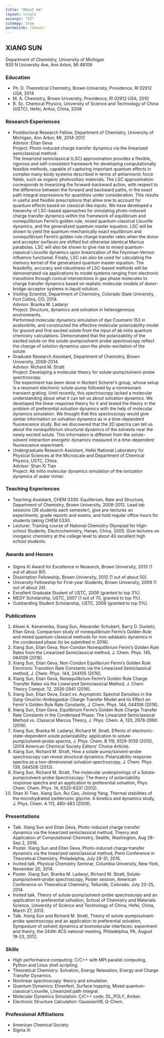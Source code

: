 ```yaml
---
title: "About me"
layout: single
excerpt: "CV"
sitemap: true
permalink: /about/
---
```



## XIANG SUN
Department of Chemistry, University of Michigan  
930 N University Ave, Ann Arbor, MI 48109

### Education
* Ph. D. Theoretical Chemistry, Brown University, Providence, RI 02912 USA, 2014
* M. A. Chemistry, Brown University, Providence, RI 02912 USA, 2010 
* B. Sc. Chemical Physics, University of Science and Technology of China (USTC), Hefei, Anhui, China, 2008

### Research Experiences
* Postdoctoral Research Fellow, Department of Chemistry, University of Michigan, Ann Arbor, MI, 2014-2017.  
Advisor: Eitan Geva  
Project: Photo-induced charge transfer dynamics via the linearized semiclassical method.  
The linearized semiclassical (LSC) approximation provides a flexible, rigorous and self-consistent framework for developing computationally feasible methods, capable of capturing important quantum effects in complex many-body systems described in terms of anharmonic force fields, such as organic photovoltaic materials. The LSC approximation corresponds to linearizing the forward-backward action, with respect to the difference between the forward and backward paths, in the exact path integral expressions for quantities under consideration. This results in useful and flexible prescriptions that allow one to account for quantum effects based on classical-like inputs. We have developed a hierarchy of LSC-based approaches for simulating photo-induced charge transfer dynamics within the framework of equilibrium and nonequilibrium Fermi’s golden rule, mixed quantum-classical Liouville dynamics, and the generalized quantum master equation. LSC will be shown to yield the quantum-mechanically exact equilibrium and nonequilibrium Fermi’s golden rule charge transfer rates when the donor and acceptor surfaces are shifted but otherwise identical Marcus parabolas. LSC will also be shown to give rise to mixed quantum-classical Liouville dynamics upon linearization of the Feynman-Vernon influence functional. Finally, LSC can also be used for calculating the memory kernel of the generalized quantum master equation. The feasibility, accuracy and robustness of LSC-based methods will be demonstrated via applications to model systems ranging from electronic transitions through conical intersections in gas phase molecules to charge transfer dynamics based on realistic molecular models of donor-bridge-acceptor systems in liquid solution. 
* Visiting Scientist, Department of Chemistry, Colorado State University, Fort Collins, CO, 2014.  
Advisor: Branka M. Ladanyi   
Project: Structure, dynamics and solvation in heterogeneous environments.  
Performed molecular dynamics simulation of dye Coumarin 153 in acetonitrile, and constructedthe effective molecular polarizability model for ground and first excited solute from the input of abinitio quantum chemistry calculations. Demonstrated that the polarizability of the excited solute onthe solute-pump/solvent-probe spectroscopy reflect the change of solution dynamics upon thephoto-excitation of the solute.
* Graduate Research Assistant, Department of Chemistry, Brown University, 2009-2014.  
Advisor: Richard M. Stratt  
Project: Developing a molecular theory for solute-pump/solvent-probe spectroscopy.   
The experiment has been done in Norbert Scherer’s group, whose setup is a resonant electronic solute-pump followed by a nonresonant transient grating. Until recently, this spectroscopy lacked a molecular understanding about what it can tell us about solvation dynamics. We developed the linear response theory for it and tested the theory in the problem of preferential solvation dynamics with the help of molecular dynamics simulation. We thought that this spectroscopy would give similar information on solvation dynamics as in a time-dependent fluorescence study. But we discovered that the 2D spectra can tell us about the nonequilibrium structural dynamics of the solvents near the newly excited solute. This information is different from the solute-solvent interaction energetic dynamics measured in a time-dependent fluorescence experiment.  
* Undergraduate Research Assistant, Hefei National Laboratory for Physical Sciences at theMicroscale and Department of Chemical Physics, USTC, China.  Advisor: Shan Xi Tian  Project: Ab initio molecular dynamics simulation of the ionization dynamics of water trimer.  

### Teaching Experiences* Teaching Assistant, CHEM 0330: Equilibrium, Rate and Structure, Department of Chemistry,Brown University, 2008-2012. Lead lab sessions (36 students each semester), give pre-lectures on experiments,grade reports and exams, and hold regular office hours for students taking CHEM 0330.* Lecturer, Training course of National Chemistry Olympiad for High-school Students,Electrochemistry, Henan, China, 2005. Give lectures on inorganic chemistry at the college level to about40 excellent high school students.

### Awards and Honors
* Sigma Xi Award for Excellence in Research, Brown University, 2013 (1 out of about 80).* Dissertation Fellowship, Brown University, 2012 (1 out of about 50).* University Fellowship for First-year Students, Brown University, 2009 (1 out of about 24).* Excellent Graduate Student of USTC, 2008 (granted to top 3%).* MEDY Scholarship, USTC, 2007 (1 out of 70, granted to top 1%).* Outstanding Student Scholarship, USTC, 2006 (granted to top 5%).

### Publications
1. Alexei A. Kananenka, Xiang Sun, Alexander Schubert, Barry D. Dunietz, Eitan Geva, Comparisonstudy of nonequilibrium Fermi’s Golden Rule and mixed quantum-classical methods fornon-adiabatic dynamics in the condensed phase (to be submitted in 2016).2. Xiang Sun, Eitan Geva, Non-Condon Nonequilibrium Fermi’s Golden Rule Rates from theLinearized Semiclassical method, J. Chem. Phys. 145, 064109 (2016).3. Xiang Sun, Eitan Geva, Non-Condon Equilibrium Fermi’s Golden Rule Electronic Transition RateConstants via the Linearized Semiclassical method, J. Chem. Phys. 144, 244105 (2016).4. Xiang Sun, Eitan Geva, Nonequilibrium Fermi’s Golden Rule Charge Transfer Rates via theLinearized Semiclassical Method, J. Chem. Theory Comput. 12, 2926-2941 (2016).5. Xiang Sun, Eitan Geva, Exact vs. Asymptotic Spectral Densities in the Garg-Onuchic-AmbegaokarCharge Transfer Model and its Effect on Fermi's Golden Rule Rate Constants, J. Chem. Phys. 144,044106 (2016).6. Xiang Sun, Eitan Geva, Equilibrium Fermi’s Golden Rule Charge Transfer Rate Constants in theCondensed Phase: The Linearized Semiclassical Method vs. Classical Marcus Theory, J. Phys.Chem. A, 120, 2976-2990 (2016).7. Xiang Sun, Branka M. Ladanyi, Richard M. Stratt, Effects of electronic-state-dependent solutepolarizability: application to solute-pump/solvent-probe spectra, J. Phys. Chem. B 119, 9129-9139(2015), (2014 American Chemical Society Editors’ Choice Article).8. Xiang Sun, Richard M. Stratt, How a solute-pump/solvent-probe spectroscopy can reveal structuraldynamics: Polarizability response spectra as a two-dimensional solvation spectroscopy, J. Chem.Phys. 139, 044506 (2013).9. Xiang Sun, Richard M. Stratt, The molecular underpinnings of a Solute-pump/solvent-probeSpectroscopy: The theory of polarizability response spectra and an application to preferentialsolvation, Phys. Chem. Chem. Phys. 14, 6320-6331 (2012).10. Shan Xi Tian, Xiang Sun, Rui Cao, Jinlong Yang, Thermal stabilities of the microhydratedzwitterionic glycine: A kinetics and dynamics study, J. Phys. Chem. A 113, 480-483 (2009).

### Presentations
* Talk. Xiang Sun and Eitan Geva, Photo-induced charge transfer dynamics via the linearized semiclassical method, Theory and Application of Computational Chemistry, Seattle, Washington, Aug 28-Sep 2, 2016.
* Poster. Xiang Sun and Eitan Geva, Photo-induced charge transfer dynamics via the linearized semiclassical method, Penn Conference in Theoretical Chemistry, Philadelphia, July 29-31, 2015.
* Invited talk, Physical Chemistry Seminar, Columbia University, New York, November 20, 2014.
* Poster. Xiang Sun, Branka M. Ladanyi, Richard M. Stratt, Solute-pump/solvent-probe spectroscopy, Poster session, American Conference on Theoretical Chemistry, Telluride, Colorado, July 20-25, 2014.
* Invited talk. Theory of solute-pump/solvent-probe spectroscopy and an application to preferential solvation, School of Chemistry and Materials Science, University of Science and Technology of China, Hefei, China, March 27, 2013.
* Talk. Xiang Sun and Richard M. Stratt, Theory of solute-pump/solvent-probe spectroscopy and an application to preferential solvation, Symposium of solvent dynamics at biomolecular interfaces: experiment and theory, the 244th ACS national meeting, Philadelphia, PA, August 19-23, 2012.

### Skills
* High performance computing: C/C++ with MPI parallel computing, Python and Linux shell scripting.
* Theoretical Chemistry: Solvation, Energy Relaxation, Energy and Charge Transfer Dynamics.
* Nonlinear spectroscopy: theory and simulation.
* Quantum Dynamics: Ehrenfest, Surface hopping, Mixed quantum-classical Liouville, Linearized path integral.
* Molecular Dynamics Simulation: C/C++ code, DL_POLY, Amber.
* Electronic Structure Calculation: Gaussian09, Q-Chem.

### Professional Affiliations
* American Chemical Society
* Sigma Xi